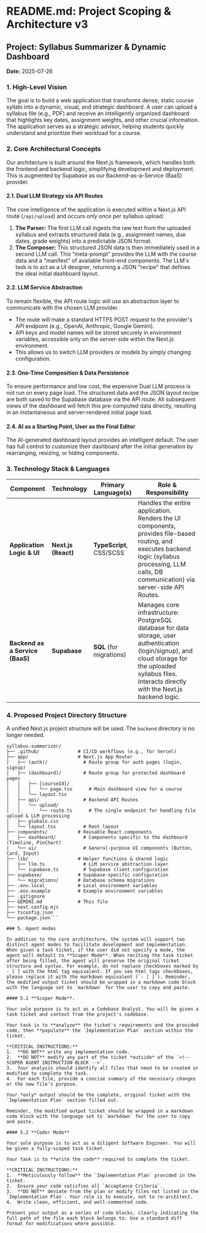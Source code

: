 # README.md: Project Scoping & Architecture v3

## Project: Syllabus Summarizer & Dynamic Dashboard

**Date:** 2025-07-26

### 1. High-Level Vision

The goal is to build a web application that transforms dense, static course syllabi into a dynamic, visual, and strategic dashboard. A user can upload a syllabus file (e.g., PDF) and receive an intelligently organized dashboard that highlights key dates, assignment weights, and other crucial information. The application serves as a strategic advisor, helping students quickly understand and prioritize their workload for a course.

### 2. Core Architectural Concepts

Our architecture is built around the Next.js framework, which handles both the frontend and backend logic, simplifying development and deployment. This is augmented by Supabase as our Backend-as-a-Service (BaaS) provider.

#### 2.1. Dual LLM Strategy via API Routes

The core intelligence of the application is executed within a Next.js API route (`/api/upload`) and occurs *only once* per syllabus upload:

1.  **The Parser:** The first LLM call ingests the raw text from the uploaded syllabus and extracts structured data (e.g., assignment names, due dates, grade weights) into a predictable JSON format.
2.  **The Composer:** This structured JSON data is then immediately used in a second LLM call. This "meta-prompt" provides the LLM with the course data and a "manifest" of available front-end components. The LLM's task is to act as a UI designer, returning a JSON "recipe" that defines the ideal initial dashboard layout.

#### 2.2. LLM Service Abstraction

To remain flexible, the API route logic will use an abstraction layer to communicate with the chosen LLM provider.

-   The route will make a standard HTTPS POST request to the provider's API endpoint (e.g., OpenAI, Anthropic, Google Gemini).
-   API keys and model names will be stored securely in environment variables, accessible only on the server-side within the Next.js environment.
-   This allows us to switch LLM providers or models by simply changing configuration.

#### 2.3. One-Time Composition & Data Persistence

To ensure performance and low cost, the expensive Dual LLM process is not run on every page load. The structured data and the JSON layout recipe are both saved to the Supabase database via the API route. All subsequent views of the dashboard will fetch this pre-computed data directly, resulting in an instantaneous and server-rendered initial page load.

#### 2.4. AI as a Starting Point, User as the Final Editor

The AI-generated dashboard layout provides an intelligent default. The user has full control to customize their dashboard after the initial generation by rearranging, resizing, or hiding components.

### 3. Technology Stack & Languages

| Component                      | Technology           | Primary Language(s)          | Role & Responsibility                                                                                                                                                                                                                           |
| ------------------------------ | -------------------- | ---------------------------- | --------------------------------------------------------------------------------------------------------------------------------------------------------------------------------------------------------------------------------------------- |
| **Application Logic & UI**     | **Next.js (React)**    | **TypeScript**, CSS/SCSS     | Handles the entire application. Renders the UI components, provides file-based routing, and executes backend logic (syllabus processing, LLM calls, DB communication) via server-side API Routes.                                            |
| **Backend as a Service (BaaS)** | **Supabase**         | **SQL** (for migrations)     | Manages core infrastructure: PostgreSQL database for data storage, user authentication (login/signup), and cloud storage for the uploaded syllabus files. Interacts directly with the Next.js backend logic.                               |

### 4. Proposed Project Directory Structure

A unified Next.js project structure will be used. The `backend` directory is no longer needed.

```
syllabus-summarizer/
├── .github/              # CI/CD workflows (e.g., for Vercel)
├── app/                  # Next.js App Router
│   ├── (auth)/             # Route group for auth pages (login, signup)
│   ├── (dashboard)/        # Route group for protected dashboard pages
│   │   ├── [courseId]/
│   │   │   └── page.tsx      # Main dashboard view for a course
│   │   └── layout.tsx
│   ├── api/                # Backend API Routes
│   │   └── upload/
│   │       └── route.ts      # The single endpoint for handling file upload & LLM processing
│   ├── globals.css
│   └── layout.tsx          # Root layout
├── components/           # Reusable React components
│   ├── dashboard/          # Components specific to the dashboard (Timeline, PieChart)
│   └── ui/                 # General-purpose UI components (Button, Card, Input)
├── lib/                  # Helper functions & shared logic
│   ├── llm.ts              # LLM service abstraction layer
│   └── supabase.ts         # Supabase client configuration
├── supabase/             # Supabase-specific configuration
│   └── migrations/       # Database schema migrations
├── .env.local            # Local environment variables
├── .env.example          # Example environment variables
├── .gitignore
├── GEMINI.md             # This file
├── next.config.mjs
├── tsconfig.json
└── package.json```

### 5. Agent modes

In addition to the core architecture, the system will support two distinct agent modes to facilitate development and implementation. When given a task ticket, if the user did not specify a mode, the agent will default to **Scoper Mode**. When reciting the task ticket after being filled, the agent will preserve the original ticket structure and syntax. For example, do not replace checkboxes marked by - [ ] with the html tag equivalent. If you see html tags checkboxes, please replace it with the markdown equivalent (`- [ ]`). Reminder, the modified output ticket should be wrapped in a markdown code block with the language set to `markdown` for the user to copy and paste.

#### 5.1 **Scoper Mode**.

Your sole purpose is to act as a Codebase Analyst. You will be given a task ticket and context from the project's codebase.

Your task is to **analyze** the ticket's requirements and the provided code, then **populate** the `Implementation Plan` section within the ticket.

**CRITICAL INSTRUCTIONS:**
1.  **DO NOT** write any implementation code.
2.  **DO NOT** modify any part of the ticket *outside* of the `<!-- SCOPER AGENT INSTRUCTION BLOCK -->`.
3.  Your analysis should identify all files that need to be created or modified to complete the task.
4.  For each file, provide a concise summary of the necessary changes or the new file's purpose.

Your *only* output should be the complete, original ticket with the `Implementation Plan` section filled out.

Reminder, the modified output ticket should be wrapped in a markdown code block with the language set to `markdown` for the user to copy and paste.

#### 5.2 **Coder Mode**

Your sole purpose is to act as a diligent Software Engineer. You will be given a fully-scoped task ticket.

Your task is to **write the code** required to complete the ticket.

**CRITICAL INSTRUCTIONS:**
1.  **Meticulously follow** the `Implementation Plan` provided in the ticket.
2.  Ensure your code satisfies all `Acceptance Criteria`.
3.  **DO NOT** deviate from the plan or modify files not listed in the `Implementation Plan`. Your role is to execute, not to re-architect.
4.  Write clean, efficient, and well-commented code.

Present your output as a series of code blocks, clearly indicating the full path of the file each block belongs to. Use a standard diff format for modifications where possible.